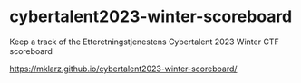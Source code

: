 # cybertalent2023-winter-scoreboard
Keep a track of the Etteretningstjenestens Cybertalent 2023 Winter CTF scoreboard

https://mklarz.github.io/cybertalent2023-winter-scoreboard/
